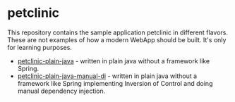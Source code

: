 # petclinic

This repository contains the sample application petclinic in different flavors.
These are not examples of how a modern WebApp should be built. It's only for learning purposes.

* [petclinic-plain-java](petclinic-plain-java/) - written in plain java without a framework like Spring.
* [petclinic-plain-java-manual-di](petclinic-plain-java-manual-di/) - written in plain java without a framework like Spring
  implementing Inversion of Control and doing manual dependency injection.


